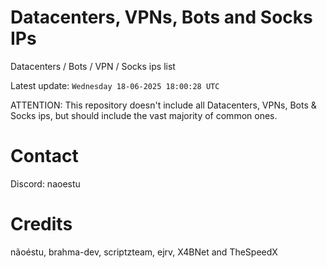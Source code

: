 # Datacenters, VPNs, Bots and Socks IPs
 
Datacenters / Bots / VPN / Socks ips list

Latest update: `Wednesday 18-06-2025 18:00:28 UTC` 

ATTENTION: This repository doesn't include all Datacenters, VPNs, Bots & Socks ips, 
but should include the vast majority of common ones.

# Contact
Discord: naoestu

# Credits
nãoéstu, brahma-dev, scriptzteam, ejrv, X4BNet and TheSpeedX
